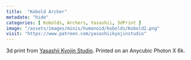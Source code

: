 ```yaml
---
title:  "Kobold Archer"
metadate: "hide"
categories: [ Kobolds, Archers, Yasashii, 3dPrint ]
image: "/assets/images/minis/humanoid/kobolds/Kobold2.png"
visit: "https://www.patreon.com/yasashiikyojinstudio"
---
```

3d print from [Yasashii Kyojin Studio](https://www.patreon.com/yasashiikyojinstudio). 
Printed on an Anycubic Photon X 6k.